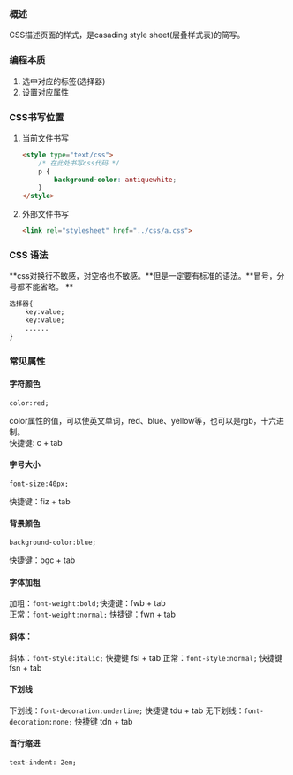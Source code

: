 ### 概述
CSS描述页面的样式，是casading style sheet(层叠样式表)的简写。

### 编程本质
1. 选中对应的标签(选择器)
2. 设置对应属性

### CSS书写位置

1. 当前文件书写

    ```html
    <style type="text/css">
        /* 在此处书写css代码 */
        p {
            background-color: antiquewhite;
        }
    </style>
    ```
2. 外部文件书写
    
    ```html
    <link rel="stylesheet" href="../css/a.css">
    ```
    
### CSS 语法
**css对换行不敏感，对空格也不敏感。**但是一定要有标准的语法。**冒号，分号都不能省略。**

```html
选择器{
    key:value;
    key:value;
    ......
}
```

### 常见属性
#### 字符颜色
`color:red;`  

color属性的值，可以使英文单词，red、blue、yellow等，也可以是rgb，十六进制。  
快捷键: c + tab
#### 字号大小
`font-size:40px;`

快捷键：fiz + tab

#### 背景颜色
`background-color:blue;`

快捷键：bgc + tab

#### 字体加粗
加粗：`font-weight:bold;`快捷键：fwb + tab  
正常：`font-weight:normal;` 快捷键：fwn + tab

#### 斜体：
斜体：`font-style:italic;` 快捷键 fsi + tab
正常：`font-style:normal;` 快捷键 fsn + tab

#### 下划线
下划线：`font-decoration:underline;` 快捷键 tdu + tab
无下划线：`font-decoration:none;` 快捷键 tdn + tab

#### 首行缩进
`text-indent: 2em;`